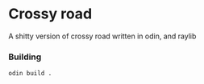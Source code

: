 # Crossy road

A shitty version of crossy road written in odin, and raylib

### Building

`odin build .`
